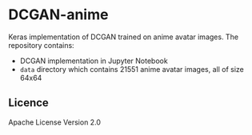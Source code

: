 # DCGAN-anime

Keras implementation of DCGAN trained on anime avatar images. The repository contains:
- DCGAN implementation in Jupyter Notebook
- `data` directory which contains 21551 anime avatar images, all of size 64x64

## Licence
Apache License Version 2.0